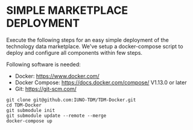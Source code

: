 # SIMPLE MARKETPLACE DEPLOYMENT

Execute the following steps for an easy simple deployment of the technology data marketplace. We've setup a docker-compose script to deploy and configure all components within few steps.

Following software is needed:
- Docker: https://www.docker.com/
- Docker Compose: https://docs.docker.com/compose/ V1.13.0 or later
- Git: https://git-scm.com/

```
git clone git@github.com:IUNO-TDM/TDM-Docker.git
cd TDM-Docker
git submodule init
git submodule update --remote --merge
docker-compose up
```


